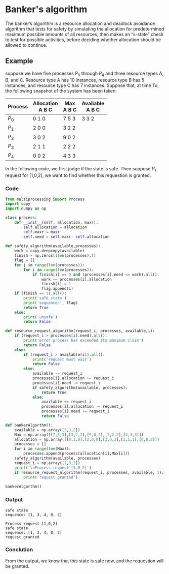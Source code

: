 

# Banker's algorithm

The banker’s algorithm is a resource allocation and deadlock avoidance algorithm that tests for safety by simulating the allocation for predetermined maximum possible amounts of all resources, then makes an “s-state” check to test for possible activities, before deciding whether allocation should be allowed to continue.

## Example

suppose we have five processes $P_0$ through $P_4$ and three resource types A, B, and C. Resource type A has 10 instances, resource type B has 5 instances, and resource type C has 7 instances. Suppose that, at time To, the following snapshot of the system has been taken:

| Process | Allocation<br />A B C | Max<br />A B C | Available<br />A B C |
| ------- | --------------------- | -------------- | -------------------- |
| $P_0$   | 0 1 0                 | 7 5 3          | 3 3 2                |
| $P_1$   | 2 0 0                 | 3 2 2          |                      |
| $P_2$   | 3 0 2                 | 9 0 2          |                      |
| $P_3$   | 2 1 1                 | 2 2 2          |                      |
| $P_4$   | 0 0 2                 | 4 3 3          |                      |



In the following code, we first judge if the state is safe. Then suppose $P_1$ request for [1,0,2], we want to find whether this requestion is granted.

### Code

```python
from multiprocessing import Process
import copy
import numpy as np

class process:
    def __init__(self, allocation, maxr):
        self.allocation = allocation
        self.maxr = maxr
        self.need = self.maxr- self.allocation
        
def safety_algorithm(available,processes):
    work = copy.deepcopy(available)
    finish = np.zeros((len(processes),))
    flag = []
    for j in range(len(processes)):
        for i in range(len(processes)):
            if finish[i] == 0 and (processes[i].need <= work).all():
                work += processes[i].allocation
                finish[i] = 1
                flag.append(i)
    if (finish == 1).all():
        print('safe state')
        print('sequence:', flag)
        return True
    else:
        print('unsafe')
        return False

def resource_request_algorithm(request_i, processes, available,i):
    if (request_i > processes[i].need).all():
        print('error process has exceeded its maximum claim')
        return False
    else:
        if (request_i > available[i]).all():
            print('request must wait')
            return False
        else:
            available -= request_i
            processes[i].allocation += request_i
            processes[i].need -= request_i
            if safety_algorithm(available, processes):
                return True
            else:
                available += request_i
                processes[i].allocation -= request_i
                processes[i].need += request_i
                return False

def bankerAlgorthm():
    available = np.array([3,3,2])
    Max = np.array([[7,5,3],[3,2,2],[9,0,2],[2,2,2],[4,3,3]]) 
    allocation = np.array([[0,1,0],[2,0,0],[3,0,2],[2,1,1],[0,0,2]])       
    processes = []
    for i in range(len(Max)):
        processes.append(process(allocation[i],Max[i]))
    safety_algorithm(available, processes)
    request_i = np.array([1,0,2])
    print('\nProcess request [1,0,2]')
    if resource_request_algorithm(request_i, processes, available, 1):
        print('request granted')
    
bankerAlgorthm()


```



### Output

```
safe state
sequence: [1, 3, 4, 0, 2]

Process request [1,0,2]
safe state
sequence: [1, 3, 4, 0, 2]
request granted
```



### Conclution

From the output, we know that this state is safe now, and the requestion will be granted.
